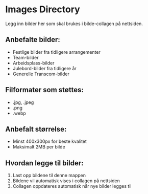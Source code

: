 # Images Directory

Legg inn bilder her som skal brukes i bilde-collagen på nettsiden.

## Anbefalte bilder:
- Festlige bilder fra tidligere arrangementer
- Team-bilder
- Arbeidsplass-bilder
- Julebord-bilder fra tidligere år
- Generelle Transcom-bilder

## Filformater som støttes:
- .jpg, .jpeg
- .png
- .webp

## Anbefalt størrelse:
- Minst 400x300px for beste kvalitet
- Maksimalt 2MB per bilde

## Hvordan legge til bilder:
1. Last opp bildene til denne mappen
2. Bildene vil automatisk vises i collagen på nettsiden
3. Collagen oppdateres automatisk når nye bilder legges til
